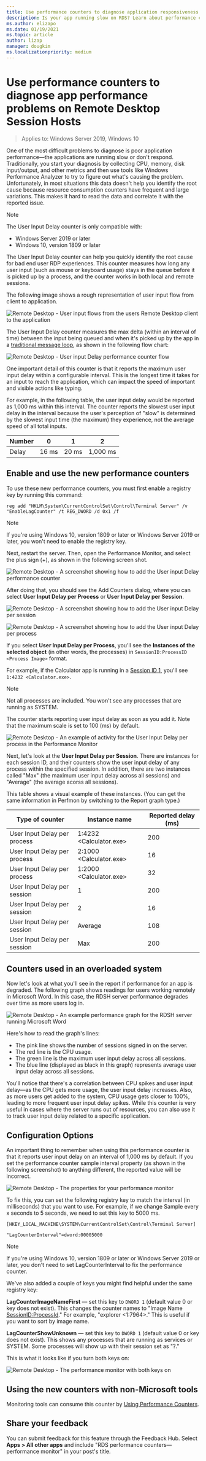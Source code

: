 ```yaml
---
title: Use performance counters to diagnose application responsiveness problems on Remote Desktop Session Hosts
description: Is your app running slow on RDS? Learn about performance counters you can use to diagnose app performance problems on RDSH
ms.author: elizapo
ms.date: 01/19/2021
ms.topic: article
author: lizap
manager: dougkim
ms.localizationpriority: medium
---
```


# Use performance counters to diagnose app performance problems on Remote Desktop Session Hosts

> Applies to: Windows Server 2019, Windows 10

One of the most difficult problems to diagnose is poor application performance—the applications are running slow or don't respond. Traditionally, you start your diagnosis by collecting CPU, memory, disk input/output, and other metrics and then use tools like Windows Performance Analyzer to try to figure out what's causing the problem. Unfortunately, in most situations this data doesn't help you identify the root cause because resource consumption counters have frequent and large variations. This makes it hard to read the data and correlate it with the reported issue.

> [!NOTE]
> The User Input Delay counter is only compatible with:
> - Windows Server 2019 or later
> - Windows 10, version 1809 or later

The User Input Delay counter can help you quickly identify the root cause for bad end user RDP experiences. This counter measures how long any user input (such as mouse or keyboard usage) stays in the queue before it is picked up by a process, and the counter works in both local and remote sessions.

The following image shows a rough representation of user input flow from client to application.

![Remote Desktop - User input flows from the users Remote Desktop client to the application](./media/rds-user-input.png)

The User Input Delay counter measures the max delta (within an interval of time) between the input being queued and when it's picked up by the app in a [traditional message loop](/windows/win32/winmsg/about-messages-and-message-queues#message-loop), as shown in the following flow chart:

![Remote Desktop - User input Delay performance counter flow](./media/rds-user-input-delay.png)

One important detail of this counter is that it reports the maximum user input delay within a configurable interval. This is the longest time it takes for an input to reach the application, which can impact the speed of important and visible actions like typing.

For example, in the following table, the user input delay would be reported as 1,000 ms within this interval. The counter reports the slowest user input delay in the interval because the user's perception of "slow" is determined by the slowest input time (the maximum) they experience, not the average speed of all total inputs.

| Number |   0   |   1   |    2     |
| ------ | ----- | ----- | -------- |
| Delay  | 16 ms | 20 ms | 1,000 ms |

## Enable and use the new performance counters

To use these new performance counters, you must first enable a registry key by running this command:

```
reg add "HKLM\System\CurrentControlSet\Control\Terminal Server" /v "EnableLagCounter" /t REG_DWORD /d 0x1 /f
```

> [!NOTE]
> If you're using Windows 10, version 1809 or later or Windows Server 2019 or later, you won't need to enable the registry key.

Next, restart the server. Then, open the Performance Monitor, and select the plus sign (+), as shown in the following screen shot.

![Remote Desktop - A screenshot showing how to add the User input Delay performance counter](./media/rds-add-user-input-counter-screen.png)

After doing that, you should see the Add Counters dialog, where you can select **User Input Delay per Process** or **User Input Delay per Session**.

![Remote Desktop - A screenshot showing how to add the User input Delay per session](./media/rds-user-delay-per-session.png)

![Remote Desktop - A screenshot showing how to add the User input Delay per process](./media/rds-user-delay-per-process.png)

If you select **User Input Delay per Process**, you'll see the **Instances of the selected object** (in other words, the processes) in ```SessionID:ProcessID <Process Image>``` format.

For example, if the Calculator app is running in a [Session ID 1](/previous-versions/iis/6.0-sdk/ms524326(v=vs.90)), you'll see ```1:4232 <Calculator.exe>```.

> [!NOTE]
> Not all processes are included. You won't see any processes that are running as SYSTEM.

The counter starts reporting user input delay as soon as you add it. Note that the maximum scale is set to 100 (ms) by default.

![Remote Desktop - An example of activity for the User Input Delay per process in the Performance Monitor](./media/rds-sample-user-input-delay-perfmon.png)

Next, let's look at the **User Input Delay per Session**. There are instances for each session ID, and their counters show the user input delay of any process within the specified session. In addition, there are two instances called "Max" (the maximum user input delay across all sessions) and "Average" (the average acorss all sessions).

This table shows a visual example of these instances. (You can get the same information in Perfmon by switching to the Report graph type.)

| Type of counter | Instance name | Reported delay (ms) |
| --------------- | ------------- | ------------------- |
| User Input Delay per process | 1:4232 <Calculator.exe> |    200 |
| User Input Delay per process | 2:1000 <Calculator.exe> |     16 |
| User Input Delay per process | 1:2000 <Calculator.exe> |     32 |
| User Input Delay per session | 1 |    200 |
| User Input Delay per session | 2 |     16 |
| User Input Delay per session | Average |     108 |
| User Input Delay per session | Max |     200 |

## Counters used in an overloaded system

Now let's look at what you'll see in the report if performance for an app is degraded. The following graph shows readings for users working remotely in Microsoft Word. In this case, the RDSH server performance degrades over time as more users log in.

![Remote Desktop - An example performance graph for the RDSH server running Microsoft Word](./media/rds-user-input-perf-graph.png)

Here's how to read the graph's lines:

- The pink line shows the number of sessions signed in on the server.
- The red line is the CPU usage.
- The green line is the maximum user input delay across all sessions.
- The blue line (displayed as black in this graph) represents average user input delay across all sessions.

You'll notice that there's a correlation between CPU spikes and user input delay—as the CPU gets more usage, the user input delay increases. Also, as more users get added to the system, CPU usage gets closer to 100%, leading to more frequent user input delay spikes. While this counter is very useful in cases where the server runs out of resources, you can also use it to track user input delay related to a specific application.

## Configuration Options

An important thing to remember when using this performance counter is that it reports user input delay on an interval of 1,000 ms by default. If you set the performance counter sample interval property (as shown in the following screenshot) to anything different, the reported value will be incorrect.

![Remote Desktop - The properties for your performance monitor](./media/rds-user-input-perfmon-properties.png)

To fix this, you can set the following registry key to match the interval (in milliseconds) that you want to use. For example, if we change Sample every x seconds to 5 seconds, we need to set this key to 5000 ms.

```
[HKEY_LOCAL_MACHINE\SYSTEM\CurrentControlSet\Control\Terminal Server]

"LagCounterInterval"=dword:00005000
```

> [!NOTE]
> If you're using Windows 10, version 1809 or later or Windows Server 2019 or later, you don't need to set LagCounterInterval to fix the performance counter.

We've also added a couple of keys you might find helpful under the same registry key:

**LagCounterImageNameFirst** — set this key to `DWORD 1` (default value 0 or key does not exist). This changes the counter names to "Image Name <SessionID:ProcessId>." For example, "explorer <1:7964>." This is useful if you want to sort by image name.

**LagCounterShowUnknown** — set this key to `DWORD 1` (default value 0 or key does not exist). This shows any processes that are running as services or SYSTEM. Some processes will show up with their session set as "?."

This is what it looks like if you turn both keys on:

![Remote Desktop - The performance monitor with both keys on](./media/rds-user-input-delay-with-two-counters.png)

## Using the new counters with non-Microsoft tools

Monitoring tools can consume this counter by [Using Performance Counters](/windows/win32/perfctrs/using-performance-counters).

## Share your feedback

You can submit feedback for this feature through the Feedback Hub. Select **Apps > All other apps** and include "RDS performance counters—performance monitor" in your post's title.